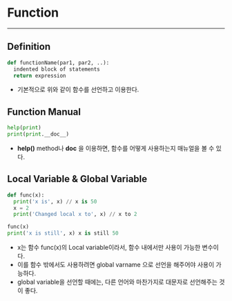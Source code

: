 # Function
---
## Definition
```python
def functionName(par1, par2, ..):
  indented block of statements
  return expression
```
- 기본적으로 위와 같이 함수를 선언하고 이용한다.

## Function Manual
```python
help(print)
print(print.__doc__)
```
- __help()__ method나 __doc__ 을 이용하면, 함수를 어떻게 사용하는지 매뉴얼을 볼 수 있다.

## Local Variable & Global Variable
```python
def func(x):
  print('x is', x) // x is 50
  x = 2
  print('Changed local x to', x) // x to 2

func(x)
print('x is still', x) x is still 50
```
- x는 함수 func(x)의 Local variable이라서, 함수 내에서만 사용이 가능한 변수이다.
- 이를 함수 밖에서도 사용하려면 global varname 으로 선언을 해주어야 사용이 가능하다.
- global variable을 선언할 때에는, 다른 언어와 마찬가지로 대문자로 선언해주는 것이 좋다.
